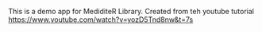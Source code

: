 This is a demo app for MediditeR Library. Created from teh youtube tutorial https://www.youtube.com/watch?v=yozD5Tnd8nw&t=7s
